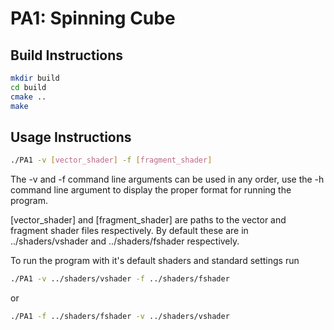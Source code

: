 # PA1: Spinning Cube

## Build Instructions

```bash
mkdir build
cd build
cmake ..
make
```

## Usage Instructions
```bash
./PA1 -v [vector_shader] -f [fragment_shader]
```

The -v and -f command line arguments can be used in any order, use the -h command line argument to display the proper format for running the program.

[vector_shader] and [fragment_shader] are paths to the vector and fragment shader files respectively. By default these are in ../shaders/vshader and ../shaders/fshader respectively.

To run the program with it's default shaders and standard settings run
```bash
./PA1 -v ../shaders/vshader -f ../shaders/fshader
```
or
```bash
./PA1 -f ../shaders/fshader -v ../shaders/vshader
```
